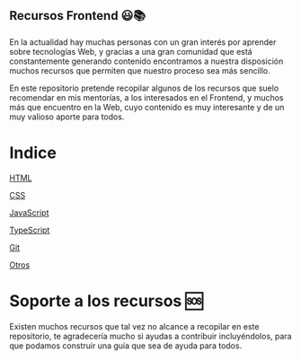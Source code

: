 ## Recursos Frontend 😃📚

En la actualidad hay muchas personas con un gran interés por aprender sobre tecnologías Web, y gracias a una gran comunidad que está constantemente generando contenido encontramos a nuestra disposición muchos recursos que permiten que nuestro proceso sea más sencillo.

En este repositorio pretende recopilar algunos de los recursos que suelo recomendar en mis mentorías, a los interesados en el Frontend, y muchos más que encuentro en la Web, cuyo contenido es muy interesante y de un muy valioso aporte para todos.

# Indice


[HTML](HTML.md)

[CSS](CSS.md)

[JavaScript](JavaScript.md)

[TypeScript](TypeScript.md)

[Git](Git.md)

[Otros](otros.md)

# Soporte a los recursos 🆘

Existen muchos recursos que tal vez no alcance a recopilar en este repositorio, te agradecería mucho si ayudas a contribuir incluyéndolos, para que podamos construir una guía que sea de ayuda para todos.

